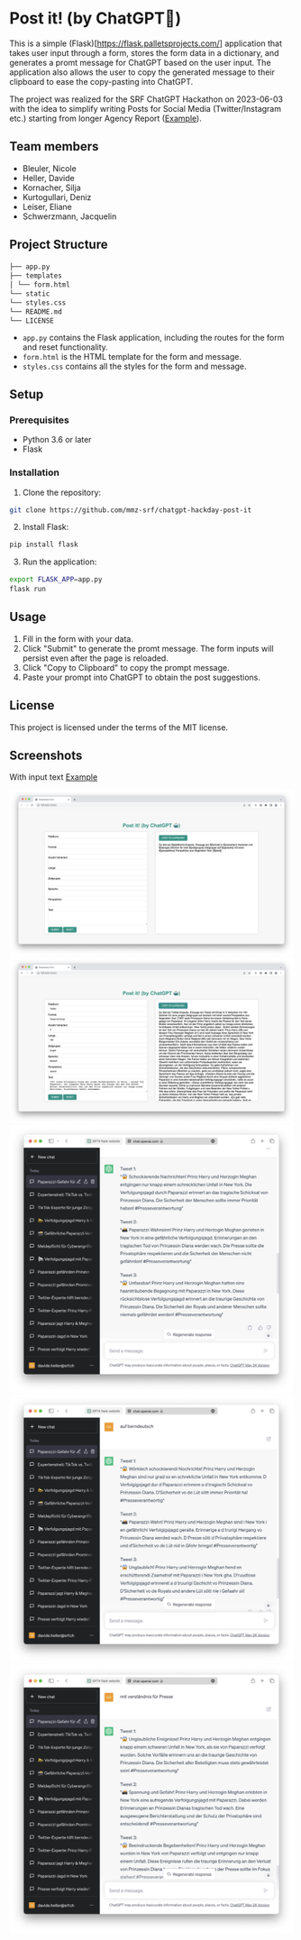 # Post it! (by ChatGPT🤖)

This is a simple (Flask)[https://flask.palletsprojects.com/] application that takes user input through a form, stores the form data in a dictionary, and generates a promt message for ChatGPT based on the user input. The application also allows the user to copy the generated message to their clipboard to ease the copy-pasting into ChatGPT.

The project was realized for the SRF ChatGPT Hackathon on 2023-06-03 with the idea to simplify writing Posts for Social Media (Twitter/Instagram etc.) starting from longer Agency Report ([Example](examples/Text.txt)).

## Team members
- Bleuler, Nicole
- Heller, Davide
- Kornacher, Silja
- Kurtogullari, Deniz
- Leiser, Eliane
- Schwerzmann, Jacquelin

## Project Structure

```
├── app.py
├── templates
│ └── form.html
└── static
└── styles.css
└── README.md
└── LICENSE
```


- `app.py` contains the Flask application, including the routes for the form and reset functionality.
- `form.html` is the HTML template for the form and message.
- `styles.css` contains all the styles for the form and message.

## Setup

### Prerequisites

- Python 3.6 or later
- Flask

### Installation

1. Clone the repository:

```bash
git clone https://github.com/mmz-srf/chatgpt-hackday-post-it
```

2. Install Flask:

```bash
pip install flask
```

3. Run the application:

```bash
export FLASK_APP=app.py
flask run
```

## Usage

1. Fill in the form with your data.
2. Click "Submit" to generate the promt message. The form inputs will persist even after the page is reloaded.
3. Click "Copy to Clipboard" to copy the prompt message.
4. Paste your prompt into ChatGPT to obtain the post suggestions.

## License

This project is licensed under the terms of the MIT license.

## Screenshots

With input text [Example](examples/Text.txt)

![Empty forms](examples/0_empty.png)
![Filled forms](examples/1_filled.png)
![ChatGPT output](examples/2_chatgpt.png)
![Change language](examples/3_swissgerman.png)
![Change perspective](examples/4_perspective.png)